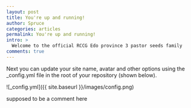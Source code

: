 ```yaml
---
layout: post
title: You're up and running!
author: Spruce
categories: articles
permalink: You're up and running!
intro: >
  Welcome to the official RCCG Edo province 3 pastor seeds family
comments: true
---
```


Next you can update your site name, avatar and other options using the _config.yml file in the root of your repository (shown below).

![_config.yml]({{ site.baseurl }}/images/config.png)

supposed to be a comment here
